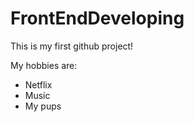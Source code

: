 # FrontEndDeveloping

This is my first github project! 

My hobbies are:
* Netflix
* Music
* My pups